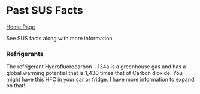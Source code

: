 # Past SUS Facts
[Home Page](https://spo-works.github.io/SUStainability/)


See SUS facts along with more information
### Refrigerants
The refrigerant Hydrofluorocarbon – 134a is a greenhouse gas and has a global warming potential that is 1,430 times that of Carbon dioxide. You might have this HFC in your car or fridge.
I have more information to expand on that!

